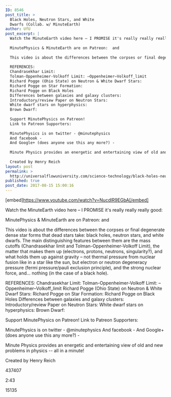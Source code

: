 ```yaml
---
ID: 8546
post_title: >
  Black Holes, Neutron Stars, and White
  Dwarfs (Collab. w/ MinuteEarth)
author: UfU
post_excerpt: |
  Watch the MinuteEarth video here – I PROMISE it's really really really good:
  
  MinutePhysics & MinuteEarth are on Patreon:  and
  
  This video is about the differences between the corpses or final degenerate dense star forms that dead stars take: black holes, neutron stars, and white dwarfs. The main distinguishing features between them are the mass cutoffs (Chandrasekhar limit and Tolman-Oppenheimer-Volkoff Limit), the matter that makes them up (electrons, protons, neutrons, singularity?), and what holds them up against gravity – not thermal pressure from nuclear fusion like in a star like the sun, but electron or neutron degeneracy pressure (fermi pressure/pauli exclusion principle), and the strong nuclear force, and... nothing (in the case of a black hole).
  
  REFERENCES:
  Chandrasekhar Limit:
  Tolman-Oppenheimer-Volkoff Limit: –Oppenheimer–Volkoff_limit
  Richard Pogge (Ohio State) on Neutron & White Dwarf Stars:
  Richard Pogge on Star Formation:
  Richard Pogge on Black Holes
  Differences between galaxies and galaxy clusters:
  Introductory/review Paper on Neutron Stars:
  White dwarf stars on hyperphysics:
  Brown Dwarf:
  
  Support MinutePhysics on Patreon!
  Link to Patreon Supporters:
  
  MinutePhysics is on twitter - @minutephysics
  And facebook -
  And Google+ (does anyone use this any more?) -
  
  Minute Physics provides an energetic and entertaining view of old and new problems in physics -- all in a minute!
  
  Created by Henry Reich
layout: post
permalink: >
  http://universalflowuniversity.com/science-technology/black-holes-neutron-stars-and-white-dwarfs-collab-w-minuteearth/
published: true
post_date: 2017-08-15 15:00:16
---
```

[embed]https://www.youtube.com/watch?v=NucdlR9EGbA[/embed]<br>
<p>Watch the MinuteEarth video here – I PROMISE it's really really really good: 

MinutePhysics & MinuteEarth are on Patreon:  and 

This video is about the differences between the corpses or final degenerate dense star forms that dead stars take: black holes, neutron stars, and white dwarfs. The main distinguishing features between them are the mass cutoffs (Chandrasekhar limit and Tolman-Oppenheimer-Volkoff Limit), the matter that makes them up (electrons, protons, neutrons, singularity?), and what holds them up against gravity – not thermal pressure from nuclear fusion like in a star like the sun, but electron or neutron degeneracy pressure (fermi pressure/pauli exclusion principle), and the strong nuclear force, and... nothing (in the case of a black hole).

REFERENCES:
Chandrasekhar Limit: 
Tolman-Oppenheimer-Volkoff Limit: –Oppenheimer–Volkoff_limit
Richard Pogge (Ohio State) on Neutron & White Dwarf Stars: 
Richard Pogge on Star Formation: 
Richard Pogge on Black Holes
Differences between galaxies and galaxy clusters: 
Introductory/review Paper on Neutron Stars: 
White dwarf stars on hyperphysics: 
Brown Dwarf: 

Support MinutePhysics on Patreon! 
Link to Patreon Supporters: 

MinutePhysics is on twitter - @minutephysics
And facebook - 
And Google+ (does anyone use this any more?) - 

Minute Physics provides an energetic and entertaining view of old and new problems in physics -- all in a minute!

Created by Henry Reich</p>
<p>437407</p>
<p>2:43</p>
<p>15135</p>
<br></br>